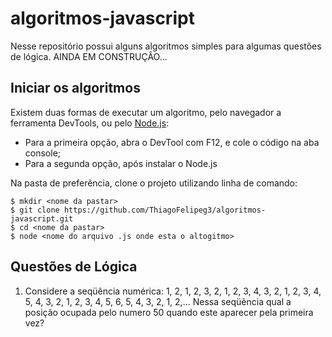 # algoritmos-javascript

Nesse repositório possui alguns algoritmos simples para algumas questões de lógica. AINDA EM CONSTRUÇÂO...

## Iniciar os algoritmos

Existem duas formas de executar um algoritmo, pelo navegador a ferramenta DevTools, ou pelo [Node.js](https://nodejs.org):

- Para a primeira opção, abra o DevTool com F12, e cole o código na aba console;
- Para a segunda opção, após instalar o Node.js

Na pasta de preferência, clone o projeto utilizando linha de comando:
```shell
$ mkdir <nome da pastar>
$ git clone https://github.com/ThiagoFelipeg3/algoritmos-javascript.git
$ cd <nome da pastar>
$ node <nome do arquivo .js onde esta o altogitmo>
```

## Questões de Lógica
1) Considere a seqüência numérica: 1, 2, 1, 2, 3, 2, 1, 2, 3, 4, 3, 2, 1, 2, 3, 4, 5, 4, 3, 2, 1, 2, 3, 4, 5, 6, 5, 4, 3, 2, 1, 2,...
Nessa seqüência qual a posição ocupada pelo numero 50 quando este aparecer pela primeira vez?
